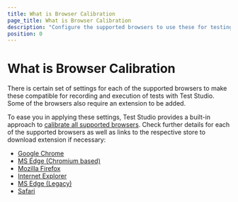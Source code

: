 ```yaml
---
title: What is Browser Calibration
page_title: What is Browser Calibration
description: "Configure the supported browsers to use these for testing with Test Studio. Prerequisites for testing web applications."
position: 0
---
```


# What is Browser Calibration

There is certain set of settings for each of the supported browsers to make these compatible for recording and execution of tests with Test Studio. Some of the browsers also require an extension to be added.

To ease you in applying these settings, Test Studio provides a built-in approach to <a href="/features/project-settings/browsers" target="_blank">calibrate all supported browsers</a>. Check further details for each of the supported browsers as well as links to the respective store to download extension if necessary:

- <a href="/prerequisites/configure-your-browser/chrome" target="_blank">Google Chrome</a>
- <a href="/prerequisites/configure-your-browser/edge-chromium" target="_blank">MS Edge (Chromium based)</a>
- <a href="/prerequisites/configure-your-browser/firefox" target="_blank">Mozilla Firefox</a>
- <a href="/prerequisites/configure-your-browser/internet-explorer" target="_blank">Internet Explorer</a>
- <a href="/prerequisites/configure-your-browser/edge" target="_blank">MS Edge (Legacy)</a>
- <a href="/prerequisites/configure-your-browser/edge" target="_blank">Safari</a>